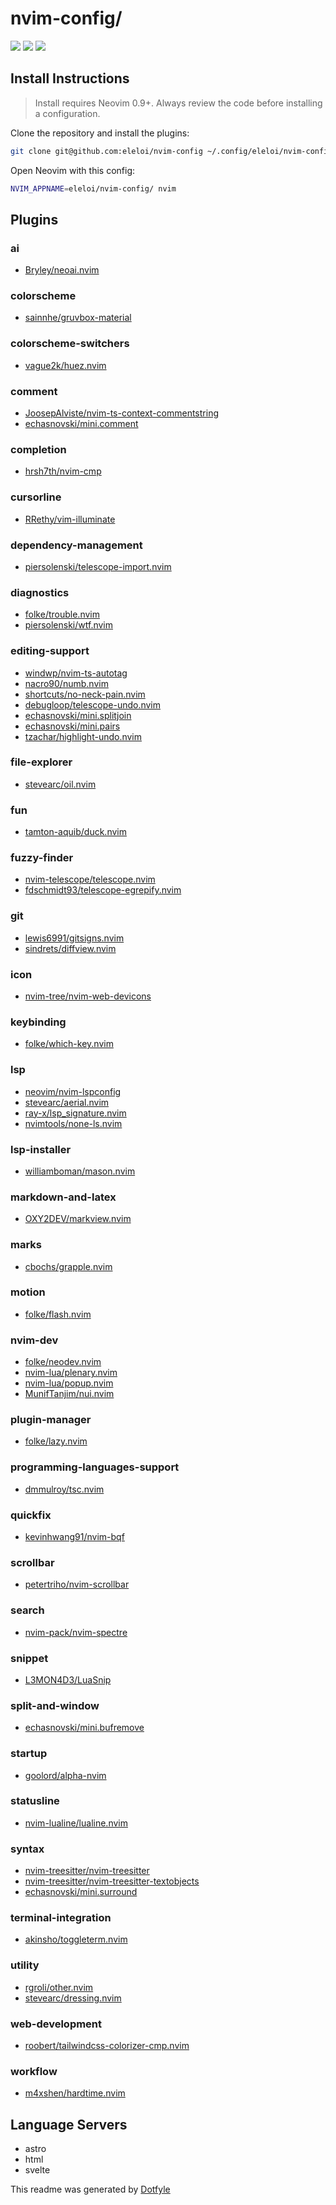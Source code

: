 # nvim-config/

<a href="https://dotfyle.com/eleloi/nvim-config"><img src="https://dotfyle.com/eleloi/nvim-config/badges/plugins?style=flat" /></a>
<a href="https://dotfyle.com/eleloi/nvim-config"><img src="https://dotfyle.com/eleloi/nvim-config/badges/leaderkey?style=flat" /></a>
<a href="https://dotfyle.com/eleloi/nvim-config"><img src="https://dotfyle.com/eleloi/nvim-config/badges/plugin-manager?style=flat" /></a>

## Install Instructions

> Install requires Neovim 0.9+. Always review the code before installing a configuration.

Clone the repository and install the plugins:

```sh
git clone git@github.com:eleloi/nvim-config ~/.config/eleloi/nvim-config
```

Open Neovim with this config:

```sh
NVIM_APPNAME=eleloi/nvim-config/ nvim
```

## Plugins

### ai

- [Bryley/neoai.nvim](https://dotfyle.com/plugins/Bryley/neoai.nvim)

### colorscheme

- [sainnhe/gruvbox-material](https://dotfyle.com/plugins/sainnhe/gruvbox-material)

### colorscheme-switchers

- [vague2k/huez.nvim](https://dotfyle.com/plugins/vague2k/huez.nvim)

### comment

- [JoosepAlviste/nvim-ts-context-commentstring](https://dotfyle.com/plugins/JoosepAlviste/nvim-ts-context-commentstring)
- [echasnovski/mini.comment](https://dotfyle.com/plugins/echasnovski/mini.comment)

### completion

- [hrsh7th/nvim-cmp](https://dotfyle.com/plugins/hrsh7th/nvim-cmp)

### cursorline

- [RRethy/vim-illuminate](https://dotfyle.com/plugins/RRethy/vim-illuminate)

### dependency-management

- [piersolenski/telescope-import.nvim](https://dotfyle.com/plugins/piersolenski/telescope-import.nvim)

### diagnostics

- [folke/trouble.nvim](https://dotfyle.com/plugins/folke/trouble.nvim)
- [piersolenski/wtf.nvim](https://dotfyle.com/plugins/piersolenski/wtf.nvim)

### editing-support

- [windwp/nvim-ts-autotag](https://dotfyle.com/plugins/windwp/nvim-ts-autotag)
- [nacro90/numb.nvim](https://dotfyle.com/plugins/nacro90/numb.nvim)
- [shortcuts/no-neck-pain.nvim](https://dotfyle.com/plugins/shortcuts/no-neck-pain.nvim)
- [debugloop/telescope-undo.nvim](https://dotfyle.com/plugins/debugloop/telescope-undo.nvim)
- [echasnovski/mini.splitjoin](https://dotfyle.com/plugins/echasnovski/mini.splitjoin)
- [echasnovski/mini.pairs](https://dotfyle.com/plugins/echasnovski/mini.pairs)
- [tzachar/highlight-undo.nvim](https://dotfyle.com/plugins/tzachar/highlight-undo.nvim)

### file-explorer

- [stevearc/oil.nvim](https://dotfyle.com/plugins/stevearc/oil.nvim)

### fun

- [tamton-aquib/duck.nvim](https://dotfyle.com/plugins/tamton-aquib/duck.nvim)

### fuzzy-finder

- [nvim-telescope/telescope.nvim](https://dotfyle.com/plugins/nvim-telescope/telescope.nvim)
- [fdschmidt93/telescope-egrepify.nvim](https://dotfyle.com/plugins/fdschmidt93/telescope-egrepify.nvim)

### git

- [lewis6991/gitsigns.nvim](https://dotfyle.com/plugins/lewis6991/gitsigns.nvim)
- [sindrets/diffview.nvim](https://dotfyle.com/plugins/sindrets/diffview.nvim)

### icon

- [nvim-tree/nvim-web-devicons](https://dotfyle.com/plugins/nvim-tree/nvim-web-devicons)

### keybinding

- [folke/which-key.nvim](https://dotfyle.com/plugins/folke/which-key.nvim)

### lsp

- [neovim/nvim-lspconfig](https://dotfyle.com/plugins/neovim/nvim-lspconfig)
- [stevearc/aerial.nvim](https://dotfyle.com/plugins/stevearc/aerial.nvim)
- [ray-x/lsp_signature.nvim](https://dotfyle.com/plugins/ray-x/lsp_signature.nvim)
- [nvimtools/none-ls.nvim](https://dotfyle.com/plugins/nvimtools/none-ls.nvim)

### lsp-installer

- [williamboman/mason.nvim](https://dotfyle.com/plugins/williamboman/mason.nvim)

### markdown-and-latex

- [OXY2DEV/markview.nvim](https://dotfyle.com/plugins/OXY2DEV/markview.nvim)

### marks

- [cbochs/grapple.nvim](https://dotfyle.com/plugins/cbochs/grapple.nvim)

### motion

- [folke/flash.nvim](https://dotfyle.com/plugins/folke/flash.nvim)

### nvim-dev

- [folke/neodev.nvim](https://dotfyle.com/plugins/folke/neodev.nvim)
- [nvim-lua/plenary.nvim](https://dotfyle.com/plugins/nvim-lua/plenary.nvim)
- [nvim-lua/popup.nvim](https://dotfyle.com/plugins/nvim-lua/popup.nvim)
- [MunifTanjim/nui.nvim](https://dotfyle.com/plugins/MunifTanjim/nui.nvim)

### plugin-manager

- [folke/lazy.nvim](https://dotfyle.com/plugins/folke/lazy.nvim)

### programming-languages-support

- [dmmulroy/tsc.nvim](https://dotfyle.com/plugins/dmmulroy/tsc.nvim)

### quickfix

- [kevinhwang91/nvim-bqf](https://dotfyle.com/plugins/kevinhwang91/nvim-bqf)

### scrollbar

- [petertriho/nvim-scrollbar](https://dotfyle.com/plugins/petertriho/nvim-scrollbar)

### search

- [nvim-pack/nvim-spectre](https://dotfyle.com/plugins/nvim-pack/nvim-spectre)

### snippet

- [L3MON4D3/LuaSnip](https://dotfyle.com/plugins/L3MON4D3/LuaSnip)

### split-and-window

- [echasnovski/mini.bufremove](https://dotfyle.com/plugins/echasnovski/mini.bufremove)

### startup

- [goolord/alpha-nvim](https://dotfyle.com/plugins/goolord/alpha-nvim)

### statusline

- [nvim-lualine/lualine.nvim](https://dotfyle.com/plugins/nvim-lualine/lualine.nvim)

### syntax

- [nvim-treesitter/nvim-treesitter](https://dotfyle.com/plugins/nvim-treesitter/nvim-treesitter)
- [nvim-treesitter/nvim-treesitter-textobjects](https://dotfyle.com/plugins/nvim-treesitter/nvim-treesitter-textobjects)
- [echasnovski/mini.surround](https://dotfyle.com/plugins/echasnovski/mini.surround)

### terminal-integration

- [akinsho/toggleterm.nvim](https://dotfyle.com/plugins/akinsho/toggleterm.nvim)

### utility

- [rgroli/other.nvim](https://dotfyle.com/plugins/rgroli/other.nvim)
- [stevearc/dressing.nvim](https://dotfyle.com/plugins/stevearc/dressing.nvim)

### web-development

- [roobert/tailwindcss-colorizer-cmp.nvim](https://dotfyle.com/plugins/roobert/tailwindcss-colorizer-cmp.nvim)

### workflow

- [m4xshen/hardtime.nvim](https://dotfyle.com/plugins/m4xshen/hardtime.nvim)

## Language Servers

- astro
- html
- svelte

This readme was generated by [Dotfyle](https://dotfyle.com)
